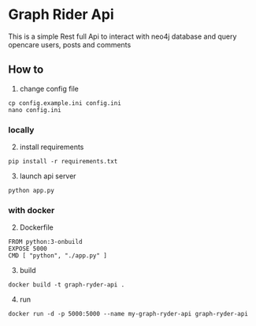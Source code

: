 # Graph Rider Api
This is a simple Rest full Api to interact with neo4j database and query opencare users, posts and comments

## How to
1. change config file
```
cp config.example.ini config.ini
nano config.ini
```

### locally
2. install requirements
```
pip install -r requirements.txt
```
3. launch api server
```
python app.py
```

### with docker
2. Dockerfile
```
FROM python:3-onbuild
EXPOSE 5000
CMD [ "python", "./app.py" ]
```
3. build
```
docker build -t graph-ryder-api .
```
4. run
```
docker run -d -p 5000:5000 --name my-graph-ryder-api graph-ryder-api
```